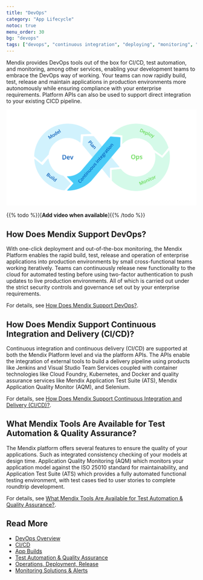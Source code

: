 ```yaml
---
title: "DevOps"
category: "App Lifecycle"
notoc: true
menu_order: 30
bg: "devops"
tags: ["devops", "continuous integration", "deploying", "monitoring", "apm", "datadog", "new relic", "appdynamics"]
---
```


Mendix provides DevOps tools out of the box for CI/CD, test automation, and monitoring, among other services, enabling your development teams to embrace the DevOps way of working. Your teams can now rapidly build, test, release and maintain applications in production environments more autonomously while ensuring compliance with your enterprise requirements. Platform APIs can also be used to support direct integration to your existing CICD pipeline.

![](attachments/devops-cycle.png)

{{% todo %}}[**Add video when available**]{{% /todo %}}

## How Does Mendix Support DevOps?

With one-click deployment and out-of-the-box monitoring, the Mendix Platform enables the rapid build, test, release and operation of enterprise applications into production environments by small cross-functional teams working iteratively. Teams can continuously release new functionality to the cloud for automated testing before using two-factor authentication to push updates to live production environments. All of which is carried out under the strict security controls and governance set out by your enterprise requirements.

For details, see [How Does Mendix Support DevOps?](devops-overview#support-devops).

## How Does Mendix Support Continuous Integration and Delivery (CI/CD)?

Continuous integration and continuous delivery (CI/CD) are supported at both the Mendix Platform level and via the platform APIs. The APIs enable the integration of external tools to build a delivery pipeline using products like Jenkins and Visual Studio Team Services coupled with container technologies like Cloud Foundry, Kubernetes, and Docker and quality assurance services like Mendix Application Test Suite (ATS), Mendix Application Quality Monitor (AQM), and Selenium.

For details, see [How Does Mendix Support Continuous Integration and Delivery (CI/CD)?](cicd#support-cicd).

## What Mendix Tools Are Available for Test Automation & Quality Assurance?

The Mendix platform offers several features to ensure the quality of your applications. Such as integrated consistency checking of your models at design time. Application Quality Monitoring (AQM) which monitors your application model against the ISO 25010 standard for maintainability, and Application Test Suite (ATS) which provides a fully automated functional testing environment, with test cases tied to user stories to complete roundtrip development. 

For details, see [What Mendix Tools Are Available for Test Automation & Quality Assurance?](test-automation-qa#qa-tools).

## Read More

* [DevOps Overview](devops-overview)
* [CI/CD](cicd)
* [App Builds](building-your-app)
* [Test Automation & Quality Assurance](test-automation-qa)
* [Operations, Deployment, Release](ops-deployment-release)
* [Monitoring Solutions & Alerts](monitoring-alerts)

